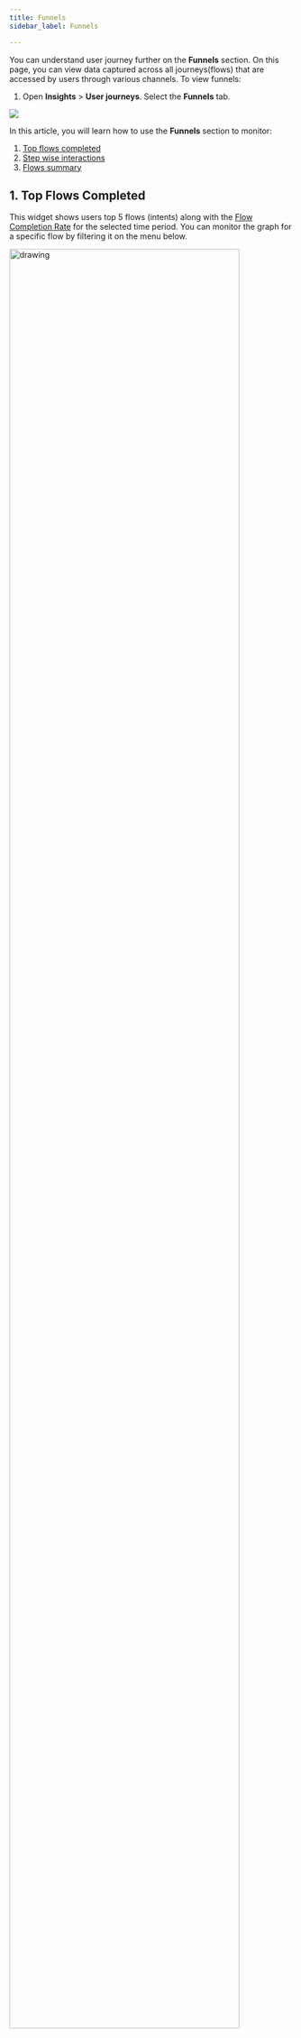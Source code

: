 ```yaml
---
title: Funnels
sidebar_label: Funnels

---
```


You can understand user journey further on the **Funnels** section. On this page, you can view data captured across all journeys(flows) that are accessed by users through various channels.  To view funnels:
1. Open **Insights** > **User journeys**.  Select the **Funnels** tab. 

![](https://i.imgur.com/7KPdhCX.png)

In this article, you will learn how to use the **Funnels** section to monitor: 
1. [Top flows completed](#topflows)
2. [Step wise interactions](#interaction)
3. [Flows summary](#summary)


## <a name="topflows"></a> 1. Top Flows Completed

This widget shows users top 5 flows (intents) along with the [Flow Completion Rate](#fcr) for the selected time period.
You can monitor the graph for a specific flow by filtering it on the menu below. 

<img src="https://i.imgur.com/tvaRZVF.png" alt="drawing" width="90%"/>




## <a name="interaction"></a> 2. Step wise interactions

This widget is a stepwise funnel of selected flow. The number of people who moved from step 1 to step 2 to … step n and the number of people who dropped off in between these steps can be seen here.

#**done** - User completed the journey
#**switched** - User switched to some other journey

![](https://i.imgur.com/lz4sOGe.png)

:::note
- This is mainly used to learn about the number of users dropping off at different levels of the journey, you can select the journey you want to view from the drop-down below. 

<img src="https://i.imgur.com/bgpzi3v.png" alt="drawing" width="50%"/>

:::

## <a name="summary"></a> 3. Flows summary


This table gives flow completion rates for all the flows, the number of times these flows were triggered, and the number of times they were completed. The last column shows how much a particular flow constitutes to the overall traffic.

* **Flow name**: This is listed out for all the flows, you can search for the required flow. 

<img src="https://i.imgur.com/yYL2lVh.png" alt="drawing" width="80%"/>


* **Flow started**:  Number of times a journey was started.
* **Flow completed**: Number of times a journey was completed.
* **Flow completion rate (%)**: Flow completion rate/FCR of each journey.
* **Flow hits / total hits**: Ratio of the Journey Hits to overall traffic (where the flow hits value is the number of times a journey was started).

> Sort these values by clicking the column name. 


### <a name="fcr"></a> 3.1 Flow completion rate (FCR)

The flow completion for the selected range of dates will be displayed here. This is the average flow completion rate obtained for all the flows. If the percentage of flow completion is low, you can click on the **Know why!** on the right corner to analyze your data. 

![](https://i.imgur.com/VNyptnx.png)


Reasons for Low FCR are listed in this tab to understand why certain flow completion rates might be low and nudge to what immediate steps you can take to improve them. This helps you create hypotheses around poor-performing flows, make improvements to them, and ultimately boost completion rates of bot flows. Analyze this further by clicking the required links. 

<img src="https://i.imgur.com/K9ZudnP.png" alt="drawing" width="60%"/>


---




:::info

**Filter for a period**
- All the metrics can be filtered and viewed for a period of time by selecting the time from the drop-down (for example, last 7 days, last 90 days). 
- If you want to see the metrics for a custom range (for example 21st Sept to 23rd Sept), click **Custom** and select the range.  

<img src="https://i.imgur.com/7Q5UeZq.png" alt="drawing" width="60%"/>


**Export data**

- To download any of these metrics, click **Export data**. 
- Select the required metrics (to download all, click the link below) and click **Export**.

![](https://i.imgur.com/OiprmRn.png)


**Filter channels**

- These metrics are measured for all the channels. If you want to obtain results for any of the specific channels (that are activated for your bot), select the required channel from the channel dropdown. 

<img src="https://i.imgur.com/y7m028W.png" alt="drawing" width="60%"/>
:::